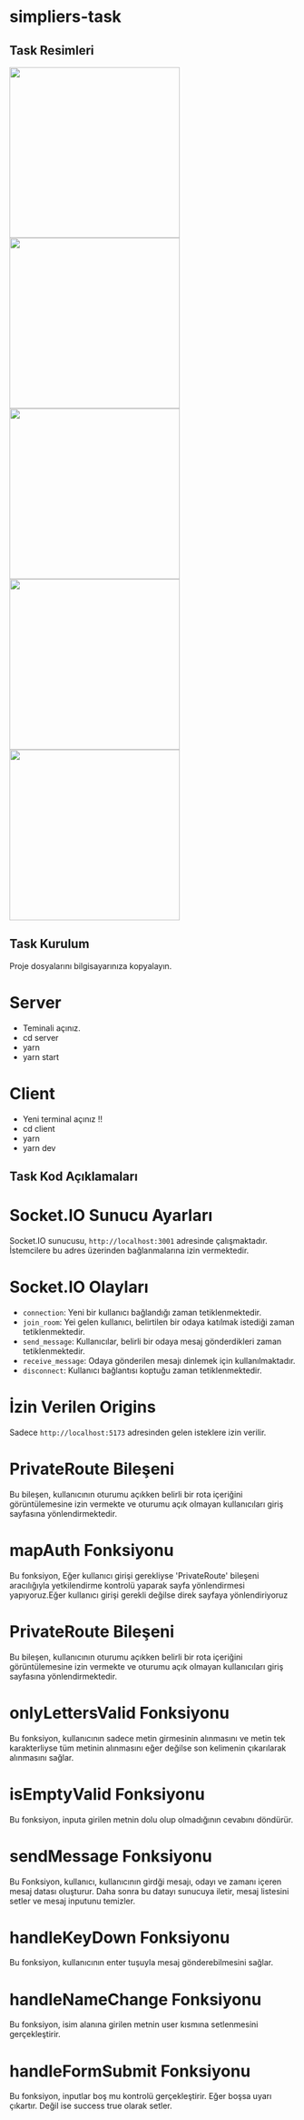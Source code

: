 # simpliers-task

## Task Resimleri
<p float="left">
      <img src="https://github.com/tgcegkceoglu/simpliers-task/assets/74832430/3ccef663-b621-4d8a-88a5-ad27de498f8f" width="300" />
      <img src="https://github.com/tgcegkceoglu/simpliers-task/assets/74832430/96facb1e-2b05-4363-8620-f3b3fa744e65" width="300" />
   <br>
     <img src="https://github.com/tgcegkceoglu/simpliers-task/assets/74832430/94bf966f-a5de-4946-8338-09b34bb588bf" width="300" />   
    <img src="https://github.com/tgcegkceoglu/simpliers-task/assets/74832430/9d3ef14b-4e56-4994-a4b5-e79362eed18e" width="300"/> 
  <br>
  <img src="https://github.com/tgcegkceoglu/simpliers-task/assets/74832430/1ba0a4ac-916d-4e4b-bb42-7ae45461c095" width="300" />
</p>

## Task Kurulum
Proje dosyalarını bilgisayarınıza kopyalayın.
# Server
- Teminali açınız.
- cd server
- yarn
- yarn start

# Client
- Yeni terminal açınız !!
- cd client
- yarn
- yarn dev

## Task Kod Açıklamaları

# Socket.IO Sunucu Ayarları
Socket.IO sunucusu, `http://localhost:3001` adresinde çalışmaktadır. İstemcilere bu adres üzerinden bağlanmalarına izin vermektedir.

# Socket.IO Olayları
- `connection`: Yeni bir kullanıcı bağlandığı zaman tetiklenmektedir.
- `join_room`: Yei gelen kullanıcı, belirtilen bir odaya katılmak istediği zaman tetiklenmektedir.
- `send_message`: Kullanıcılar, belirli bir odaya mesaj gönderdikleri zaman tetiklenmektedir.
- `receive_message`: Odaya gönderilen mesajı dinlemek için kullanılmaktadır.
- `disconnect`: Kullanıcı bağlantısı koptuğu zaman tetiklenmektedir.

# İzin Verilen Origins
Sadece `http://localhost:5173` adresinden gelen isteklere izin verilir.

# PrivateRoute Bileşeni
Bu bileşen, kullanıcının oturumu açıkken belirli bir rota içeriğini görüntülemesine izin vermekte ve oturumu açık olmayan kullanıcıları giriş sayfasına yönlendirmektedir.

# mapAuth Fonksiyonu
Bu fonksiyon, Eğer kullanıcı girişi gerekliyse  'PrivateRoute' bileşeni aracılığıyla yetkilendirme kontrolü yaparak sayfa yönlendirmesi yapıyoruz.Eğer kullanıcı girişi gerekli değilse direk sayfaya yönlendiriyoruz

# PrivateRoute Bileşeni
Bu bileşen, kullanıcının oturumu açıkken belirli bir rota içeriğini görüntülemesine izin vermekte ve oturumu açık olmayan kullanıcıları giriş sayfasına yönlendirmektedir.

# onlyLettersValid Fonksiyonu
Bu fonksiyon, kullanıcının sadece metin girmesinin alınmasını ve metin tek karakterliyse tüm metinin alınmasını eğer değilse son kelimenin çıkarılarak alınmasını sağlar.

# isEmptyValid Fonksiyonu
Bu fonksiyon, inputa girilen metnin dolu olup olmadığının cevabını döndürür.

# sendMessage Fonksiyonu
Bu Fonksiyon, kullanıcı, kullanıcının girdği mesajı, odayı ve zamanı içeren mesaj datası oluşturur. Daha sonra bu datayı sunucuya iletir, mesaj listesini setler ve mesaj inputunu temizler.

# handleKeyDown Fonksiyonu
Bu fonksiyon, kullanıcının enter tuşuyla mesaj gönderebilmesini sağlar.

# handleNameChange Fonksiyonu 
Bu fonksiyon, isim alanına girilen metnin user kısmına setlenmesini gerçekleştirir.

# handleFormSubmit Fonksiyonu
Bu fonksiyon, inputlar boş mu kontrolü gerçekleştirir. Eğer boşsa uyarı çıkartır. Değil ise success true olarak setler.

